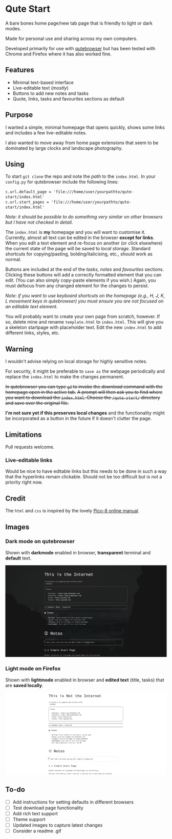 # Qute Start

A bare bones home page/new tab page that is friendly to light or dark modes.

Made for personal use and sharing across my own computers.

Developed primarily for use with [qutebrowser](https://qutebrowser.org/) but has been tested with Chrome and Firefox where it has also worked fine.

## Features

- Minimal text-based interface
- Live-editable text (_mostly_)
- Buttons to add new notes and tasks
- Quote, links, tasks and favourites sections as default

## Purpose

I wanted a simple, minimal homepage that opens quickly, shows some links and includes a few live-editable notes.

I also wanted to move away from home page extensions that seem to be dominated by large clocks and landscape photography.

## Using

To start `git clone` the repo and note the _path_ to the `index.html`.
In your `config.py` for qutebrowser include the following lines:

```
c.url.default_page = 'file:///home/user/yourpathto/qute-start/index.html'
c.url.start_pages = 'file:///home/user/yourpathto/qute-start/index.html'
```

*Note: it should be possible to do something very similar on other browsers but I have not checked in detail.*

The `index.html` is **my** homepage and you will want to customise it.
Currently, almost all text can be edited in the browser **except for links**.
When you edit a text element and re-focus on another (or click elsewhere) the current state of the page will be saved to _local storage_.
Standard shortcuts for copying/pasting, bolding/italicising, etc., should work as normal.

Buttons are included at the end of the *tasks*, *notes* and *favourites* sections.
Clicking these buttons will add a correctly formatted element that you can edit.
(You can also simply copy-paste elements if you wish.)
Again, you must defocus from any changed element for the changes to persist.

*Note: if you want to use keyboard shortcuts on the homepage (e.g., H, J, K, L movement keys in qutebrowser) you must ensure you are not focused on an editable text element.*

You will probably want to create your own page from scratch, however.
If so, delete mine and rename `template.html` to `index.html`.
This will give you a skeleton startpage with placeholder text.
Edit the new `index.html` to add different links, styles, etc.

## Warning

I wouldn't advise relying on local storage for highly sensitive notes.

For security, it might be preferable to `save as` the webpage periodically and replace the `index.html` to make the changes permanent.

~~In qutebrowser you can type `gd` to invoke the *download* command with the homepage open in the active tab.~~
~~A prompt will then ask you to find where you want to download the `index.html`.
Choose the `/qute-start/` directory and save over the original file.~~

**I'm not sure yet if this preserves local changes** and the functionality might be incorporated as a button in the future if it doesn't clutter the page.

## Limitations

Pull requests welcome.

### Live-editable links

Would be nice to have editable links but this needs to be done in such a way that the hyperlinks remain clickable.
Should not be too difficult but is not a priority right now.

## Credit

The `html` and `css` is inspired by the lovely [Pico-8 online manual](https://www.lexaloffle.com/dl/docs/pico-8_manual.html).

## Images

### Dark mode on qutebrowser

Shown with **darkmode** enabled in browser, **transparent** terminal and **default** text. 

![Dark mode on qutebrowser](dark_qute.png) 

### Light mode on Firefox

Shown with **lightmode** enabled in browser and **edited text** (title, tasks) that are **saved locally**.

![Light mode on firefox](light_firefox.png) 

## To-do

- [ ] Add instructions for setting defaults in different browsers
- [ ] Test download page functionality
- [ ] Add rich text support
- [ ] Theme support
- [ ] Updated images to capture latest changes
- [ ] Consider a readme .gif
